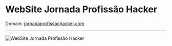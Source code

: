 # WebSite Jornada Profissão Hacker

Domain: [jornadaprofissaohacker.com](https://jornadaprofissaohacker.com)

---------------------------------

![WebSite Jornada Profissão Hacker](hist/frontend-v08.png "v0.8")
